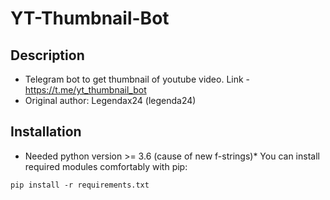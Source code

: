 # YT-Thumbnail-Bot
Description
------------------------
* Telegram bot to get thumbnail of youtube video. Link - https://t.me/yt_thumbnail_bot
* Original author: Legendax24 (legenda24)

##  Installation
* Needed python version >= 3.6 (cause of new f-strings)*
You can install required modules comfortably with pip:
```
pip install -r requirements.txt
```
